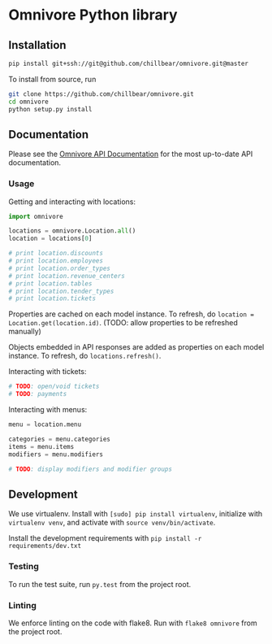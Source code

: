 # Omnivore Python library

## Installation

```bash
pip install git+ssh://git@github.com/chillbear/omnivore.git@master
```

To install from source, run

```bash
git clone https://github.com/chillbear/omnivore.git
cd omnivore
python setup.py install
```

## Documentation

Please see the [Omnivore API Documentation](https://panel.omnivore.io/docs/api/) for the most up-to-date API documentation.

### Usage

Getting and interacting with locations:

```python
import omnivore

locations = omnivore.Location.all()
location = locations[0]

# print location.discounts
# print location.employees
# print location.order_types
# print location.revenue_centers
# print location.tables
# print location.tender_types
# print location.tickets
```

Properties are cached on each model instance. To refresh, do `location = Location.get(location.id)`. (TODO: allow properties to be refreshed manually)

Objects embedded in API responses are added as properties on each model instance. To refresh, do `locations.refresh()`.

Interacting with tickets:

```python
# TODO: open/void tickets
# TODO: payments
```

Interacting with menus:

```python
menu = location.menu

categories = menu.categories
items = menu.items
modifiers = menu.modifiers

# TODO: display modifiers and modifier groups
```

## Development

We use virtualenv. Install with `[sudo] pip install virtualenv`, initialize with `virtualenv venv`, and activate with `source venv/bin/activate`.

Install the development requirements with `pip install -r requirements/dev.txt`

### Testing

To run the test suite, run `py.test` from the project root.

### Linting

We enforce linting on the code with flake8. Run with `flake8 omnivore` from the project root.
